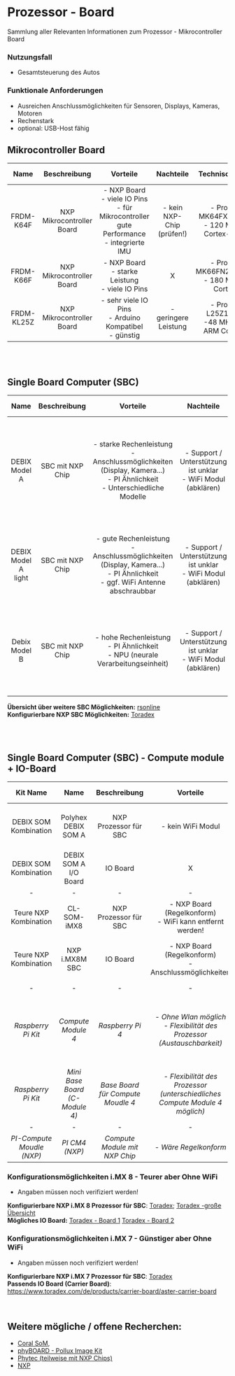 # Prozessor - Board
Sammlung aller Relevanten Informationen zum Prozessor - Mikrocontroller Board


### Nutzungsfall
- Gesamtsteuerung des Autos

### Funktionale Anforderungen
- Ausreichen Anschlussmöglichkeiten für Sensoren, Displays, Kameras, Motoren
- Rechenstark
- optional: USB-Host fähig


## Mikrocontroller Board
| Name | Beschreibung | Vorteile | Nachteile | Technische Details | Kosten | Link | weitere Infos |
| :--: | :----------: | :------: | :-------: | :----------------: | :----: | :--: | :-----------: |
| FRDM-K64F | NXP Mikrocontroller Board | - NXP Board <br> - viele IO Pins <br> - für Mikrocontroller gute Performance <br> - integrierte IMU | - kein NXP-Chip (prüfen!) | - Prozessor: MK64FX512VLL12 <br>- 120 MHz ARM Cortex-M4 core | 81,99€ | [Conrad](https://www.conrad.de/de/p/nxp-semiconductors-frdm-k64f-evaluation-board-frdm-k64f-kinetis-k-series-1271993.html) | X |
| FRDM-K66F | NXP Mikrocontroller Board | - NXP Board <br> - starke Leistung <br> - viele IO Pins | X | - Prozessor: MK66FN2M0VMD18 <br> - 180 MHz ARM Cortex M4 | 78,59€ | [Mouser](https://www.mouser.de/ProductDetail/NXP-Semiconductors/FRDM-K66F?qs=URJt9NAcxHU9wqRc2Vi51Q%3D%3D&mgh=1) | X |
| FRDM-KL25Z | NXP Mikrocontroller Board | - sehr viele IO Pins <br> - Arduino Kompatibel <br> - günstig | - geringere Leistung | - Prozessor: L25Z128VLK4 <br> -48 MHz 32-bit ARM Cortex-M0 | 36,99€ | [Conrad](https://www.conrad.de/de/p/nxp-semiconductors-frdm-kl25z-entwicklungsboard-frdm-kl25z-kinetis-l-series-443897.html) | [Standard Libs](https://github.com/evandro-teixeira/Library-FRDM-KL25Z/tree/master) |

<br>
<br>

## Single Board Computer (SBC)
| Name | Beschreibung | Vorteile | Nachteile | Technische Details | Kosten | Link |
| :--: | :----------: | :------: | :-------: | :----------------: | :----: | :--: |
| DEBIX Model A | SBC mit NXP Chip | - starke Rechenleistung <br> - Anschlussmöglichkeiten (Display, Kamera...) <br> - PI Ähnlichkeit <br> - Unterschiedliche Modelle <br>| - Support / Unterstützung ist unklar <br> - WiFi Modul (abklären) | - bis zu 8 GB Memory <br> - WiFi <br> - OS: Win 10 IoT  <br> - OS: Ubuntu 22.04 <br> - Prozessor: NXP i.MX 8M Plus -| <br> 69,99€ (Memory Abhängig)| [DEBIX](https://debix.io/hardware/model-a.html) <br> [Conrad](https://www.conrad.de/de/p/debix-model-a-2-gb-4-x-1-8-ghz-2625844.html) <br> [digitalo](https://www.digitalo.de/products/1595561/DEBIX-Model-A-2GB-4-x-1.8GHz.html) |
| DEBIX Model A light | SBC mit NXP Chip | - gute Rechenleistung <br> - Anschlussmöglichkeiten (Display, Kamera...) <br> - PI Ähnlichkeit <br> - ggf. WiFi Antenne abschraubbar | - Support / Unterstützung ist unklar <br> - WiFi Modul (abklären) | - 4GB Memory <br> - WiFi <br> - 32 GB eMMc <br> -Prozessor: NXP i.MX 8M Plus Quad Lite | 87,46€ | [rsonline](https://de.rs-online.com/web/p/single-board-computer/2824027) |
| Debix Model B | SBC mit NXP Chip | - hohe Rechenleistung <br> - PI Ähnlichkeit <br> - NPU (neurale Verarbeitungseinheit) | - Support / Unterstützung ist unklar <br>- WiFi Modul (abklären) | - Prozessor: NXP i.MX 8M Plus (Standard) <br> - integrierte NPU- WiFi <br> - 4GB Memory | 170,11€ | [rsonline](https://de.rs-online.com/web/p/entwicklungstools-microcontroller/2619844)

**Übersicht über weitere SBC Möglichkeiten:** [rsonline](https://at.rs-online.com/web/c/?searchTerm=Polyhex+Single+Board+Computer) <br>
**Konfigurierbare NXP SBC Möglichkeiten:** [Toradex](https://www.toradex.com/de/single-board-computers)

<br>
<br>


## Single Board Computer (SBC) - Compute module + IO-Board
| Kit Name | Name | Beschreibung | Vorteile | Nachteile | Technische Details | Kosten | Link | Gesamtkosten |
| :------: | :--: | :----------: | :------: | :-------: | :----------------: | :----: | :--: | :----------: |
| DEBIX SOM Kombination | Polyhex DEBIX SOM A| NXP Prozessor für SBC | - kein WiFi Modul | Support / Anwedung ggf. schwer <br> - Anzahl GPIO Pins | CPU: NXP i.MX 8M Plus | 98,77€ | [rsonline](https://de.rs-online.com/web/p/entwicklungstools-microcontroller/2619845) | 177,90€ |
| DEBIX SOM Kombination | DEBIX SOM A I/O Board | IO Board | X | WiFi Modul <br> - Anzahl GPIO Pins |  X | 177,90 (Kombi Paket) | [rsonline](https://de.rs-online.com/web/p/entwicklungstools-microcontroller/2664269) | 177,90€
| - | - | - | - | - | - | - | - | - |
| Teure NXP Kombination | CL-SOM-iMX8 | NXP Prozessor für SBC | - NXP Board (Regelkonform) <br> - WiFi kann entfernt werden! | Support / Anwendung ggf. schwer <br> - teuer! | - i.MX8M Dual/Quad <br> - bis zu 4 GB Ram <br> - no Wifi möglich | 240€ +  | [compulab](https://www.compulab.com/products/computer-on-modules/cl-som-imx8-nxp-i-mx-8-system-on-module-computer/#ordering) | 420€ + |
| Teure NXP Kombination | NXP i.MX8M SBC | IO Board | - NXP Board (Regelkonform) <br> - Anschlussmöglichkeiten | -  Support / Anwendung ggf. schwer <br> - WiFi <br> - teuer! | - abhängig vom Prozessor <br> - Kameramodul + Verbindung | 180€ + | [Compulab](https://www.compulab.com/de/products/sbcs/sbc-imx8-nxp-i-mx8m-single-board-computer/#ordering) | 420€ + |
| - | - | - | - | - | - | - | - | - |
| *Raspberry Pi Kit* | *Compute Module 4* | *Raspberry Pi 4* | *- Ohne Wlan möglich <br> - Flexibilität des Prozessor (Austauschbarkeit)* | *- kein NXP Chip <br> - nicht nutzbar!* | *- BCM2711 Quad-Core-Cortex-A72 (kein NXP Chip!) <br> - ermöglicht OpenGL <br> - Displayanschluss* | *ca 30€ - 100€ (je naach Ausstattung)* | *[Reichelt](https://www.reichelt.de/raspberry-pi-compute-modul-4-8gb-ram-32gb-emmc-rpi-cm4-8gb32gb-p290547.html?&trstct=vrt_pdn&nbc=1), [weitere Möglichkeiten](https://www.raspberrypi.com/products/compute-module-4/?variant=raspberry-pi-cm4001000)* | *70€ - 140€* |
| *Raspberry Pi Kit* | *Mini Base Board (C-Module 4)* | *Base Board für Compute Moudle 4* | *- Flexibilität des Prozessor (unterschiedliches Compute Module 4 möglich)* | *- kein NXP Chip <br> - nicht nutzbar!* | *- CM4 Socket <br> - Eingangsspannung 5V <br> - 40 Pin GPIO Anschluss* | *35,90€* | *[Berrybase](https://www.berrybase.de/mini-base-board-b-fuer-raspberry-pi-compute-module-4)* | 70€ - 140€ |
| - | - | - | - | - | - | - | - | - |
| *PI-Compute Moudle (NXP)* | *PI CM4 (NXP)* | *Compute Module mit NXP Chip* | *- Wäre Regelkonform* | *- Prototyp <br> - nicht kaufbar* | *X* | *X* | *[pcbway](https://www.pcbway.com/project/shareproject/Pi_MX8M_Plus_SoM_e3fe3cd9.html)* | *X* |

### Konfigurationsmöglichkeiten i.MX 8 - Teurer aber Ohne WiFi
- Angaben müssen noch verifiziert werden! <br>

**Konfigurierbare NXP i.MX 8 Prozessor für SBC**: [Toradex](https://www.toradex.com/de/computer-on-modules/apalis-arm-family/nxp-imx-8#buynow); [Toradex -große Übersicht](https://www.toradex.com/de/single-board-computers/configurator?sbc=) <br>
**Mögliches IO Board:** [Toradex - Board 1](https://www.toradex.com/de/products/carrier-board/mallow-carrier-board) [Toradex - Board 2](https://www.toradex.com/de/products/carrier-board/ixora-carrier-board)

### Konfigurationsmöglichkeiten i.MX 7 - Günstiger aber Ohne WiFi
- Angaben müssen noch verifiziert werden! <br>

**Konfigurierbare NXP i.MX 7 Prozessor für SBC**: [Toradex](https://www.toradex.com/de/computer-on-modules/colibri-arm-family/nxp-freescale-imx7) <br>
**Passends IO Board (Carrier Board)**: https://www.toradex.com/de/products/carrier-board/aster-carrier-board

<br>

## Weitere mögliche / offene Recherchen:  
- [Coral SoM](https://buyzero.de/products/google-coral-system-on-module-som-1gb?variant=39578150961332), 
- [phyBOARD - Pollux Image Kit](https://www.phytec.de/produkte/development-kits/phyboard-pollux-imaging-kit/#technische-details/)
- [Phytec (teilweise mit NXP Chips)](https://www.phytec.de/produkte/single-board-computer)
- [NXP](https://www.nxp.com/webapp/connect/displayPartnerProfile.sp?partnerId=16980&offeringId=31141)